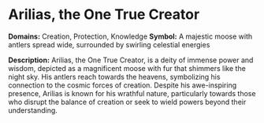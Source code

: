 # Arilias, the One True Creator

**Domains:** Creation, Protection, Knowledge
**Symbol:** A majestic moose with antlers spread wide, surrounded by swirling celestial energies

**Description:**
Arilias, the One True Creator, is a deity of immense power and wisdom, depicted as a magnificent moose with fur that shimmers like the night sky. His antlers reach towards the heavens, symbolizing his connection to the cosmic forces of creation. Despite his awe-inspiring presence, Arilias is known for his wrathful nature, particularly towards those who disrupt the balance of creation or seek to wield powers beyond their understanding.